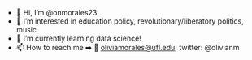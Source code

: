 - 👋 Hi, I’m @onmorales23
- 👀 I’m interested in education policy, revolutionary/liberatory politics, music
- 🌱 I’m currently learning data science!
- 📫 How to reach me ➡️ 📧 oliviamorales@ufl.edu; twitter: @olivianm

<!---
onmorales23/onmorales23 is a ✨ special ✨ repository because its `README.md` (this file) appears on your GitHub profile.
You can click the Preview link to take a look at your changes.
--->
